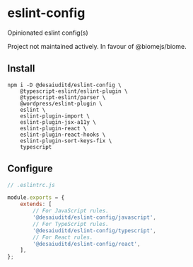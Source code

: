 # eslint-config
Opinionated eslint config(s)

Project not maintained actively. In favour of @biomejs/biome.

## Install

```
npm i -D @desaiuditd/eslint-config \
	@typescript-eslint/eslint-plugin \
	@typescript-eslint/parser \
	@wordpress/eslint-plugin \
	eslint \
	eslint-plugin-import \
	eslint-plugin-jsx-a11y \
	eslint-plugin-react \
	eslint-plugin-react-hooks \
	eslint-plugin-sort-keys-fix \
	typescript
```

## Configure

```js
// .eslintrc.js

module.exports = {
	extends: [
		// For JavaScript rules.
		'@desaiuditd/eslint-config/javascript',
		// For TypeScript rules.
		'@desaiuditd/eslint-config/typescript',
		// For React rules.
		'@desaiuditd/eslint-config/react',
	],
};
```
